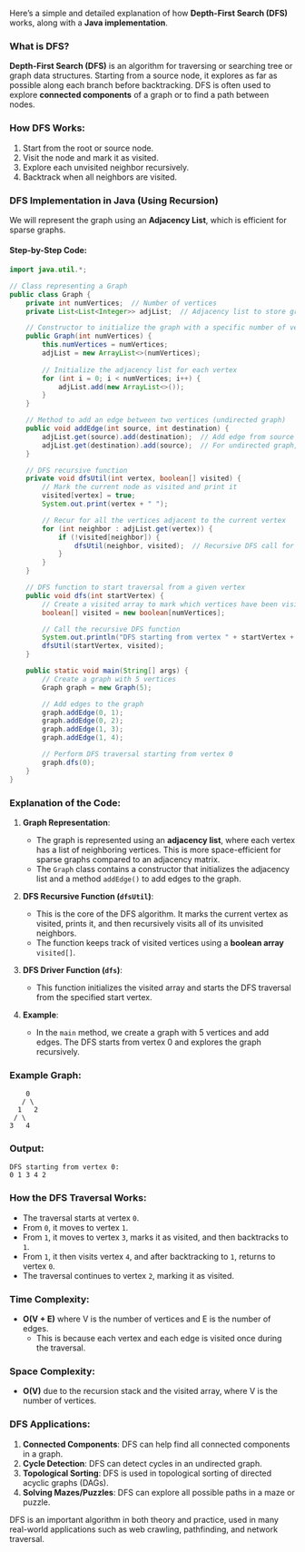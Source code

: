 Here’s a simple and detailed explanation of how **Depth-First Search (DFS)** works, along with a **Java implementation**.

### What is DFS?
**Depth-First Search (DFS)** is an algorithm for traversing or searching tree or graph data structures. Starting from a source node, it explores as far as possible along each branch before backtracking. DFS is often used to explore **connected components** of a graph or to find a path between nodes.

### How DFS Works:
1. Start from the root or source node.
2. Visit the node and mark it as visited.
3. Explore each unvisited neighbor recursively.
4. Backtrack when all neighbors are visited.

### DFS Implementation in Java (Using Recursion)

We will represent the graph using an **Adjacency List**, which is efficient for sparse graphs.

#### Step-by-Step Code:

```java
import java.util.*;

// Class representing a Graph
public class Graph {
    private int numVertices;  // Number of vertices
    private List<List<Integer>> adjList;  // Adjacency list to store graph edges

    // Constructor to initialize the graph with a specific number of vertices
    public Graph(int numVertices) {
        this.numVertices = numVertices;
        adjList = new ArrayList<>(numVertices);
        
        // Initialize the adjacency list for each vertex
        for (int i = 0; i < numVertices; i++) {
            adjList.add(new ArrayList<>());
        }
    }

    // Method to add an edge between two vertices (undirected graph)
    public void addEdge(int source, int destination) {
        adjList.get(source).add(destination);  // Add edge from source to destination
        adjList.get(destination).add(source);  // For undirected graph, add edge back
    }

    // DFS recursive function
    private void dfsUtil(int vertex, boolean[] visited) {
        // Mark the current node as visited and print it
        visited[vertex] = true;
        System.out.print(vertex + " ");

        // Recur for all the vertices adjacent to the current vertex
        for (int neighbor : adjList.get(vertex)) {
            if (!visited[neighbor]) {
                dfsUtil(neighbor, visited);  // Recursive DFS call for unvisited neighbors
            }
        }
    }

    // DFS function to start traversal from a given vertex
    public void dfs(int startVertex) {
        // Create a visited array to mark which vertices have been visited
        boolean[] visited = new boolean[numVertices];

        // Call the recursive DFS function
        System.out.println("DFS starting from vertex " + startVertex + ":");
        dfsUtil(startVertex, visited);
    }

    public static void main(String[] args) {
        // Create a graph with 5 vertices
        Graph graph = new Graph(5);

        // Add edges to the graph
        graph.addEdge(0, 1);
        graph.addEdge(0, 2);
        graph.addEdge(1, 3);
        graph.addEdge(1, 4);

        // Perform DFS traversal starting from vertex 0
        graph.dfs(0);
    }
}
```

### Explanation of the Code:

1. **Graph Representation**:
   - The graph is represented using an **adjacency list**, where each vertex has a list of neighboring vertices. This is more space-efficient for sparse graphs compared to an adjacency matrix.
   - The `Graph` class contains a constructor that initializes the adjacency list and a method `addEdge()` to add edges to the graph.

2. **DFS Recursive Function (`dfsUtil`)**:
   - This is the core of the DFS algorithm. It marks the current vertex as visited, prints it, and then recursively visits all of its unvisited neighbors.
   - The function keeps track of visited vertices using a **boolean array** `visited[]`.

3. **DFS Driver Function (`dfs`)**:
   - This function initializes the visited array and starts the DFS traversal from the specified start vertex.

4. **Example**:
   - In the `main` method, we create a graph with 5 vertices and add edges. The DFS starts from vertex 0 and explores the graph recursively.

### Example Graph:
```
    0
   / \
  1   2
 / \
3   4
```

### Output:

```
DFS starting from vertex 0:
0 1 3 4 2 
```

### How the DFS Traversal Works:
- The traversal starts at vertex `0`.
- From `0`, it moves to vertex `1`.
- From `1`, it moves to vertex `3`, marks it as visited, and then backtracks to `1`.
- From `1`, it then visits vertex `4`, and after backtracking to `1`, returns to vertex `0`.
- The traversal continues to vertex `2`, marking it as visited.

### Time Complexity:
- **O(V + E)** where V is the number of vertices and E is the number of edges.
  - This is because each vertex and each edge is visited once during the traversal.

### Space Complexity:
- **O(V)** due to the recursion stack and the visited array, where V is the number of vertices.

### DFS Applications:
1. **Connected Components**: DFS can help find all connected components in a graph.
2. **Cycle Detection**: DFS can detect cycles in an undirected graph.
3. **Topological Sorting**: DFS is used in topological sorting of directed acyclic graphs (DAGs).
4. **Solving Mazes/Puzzles**: DFS can explore all possible paths in a maze or puzzle.

DFS is an important algorithm in both theory and practice, used in many real-world applications such as web crawling, pathfinding, and network traversal.
